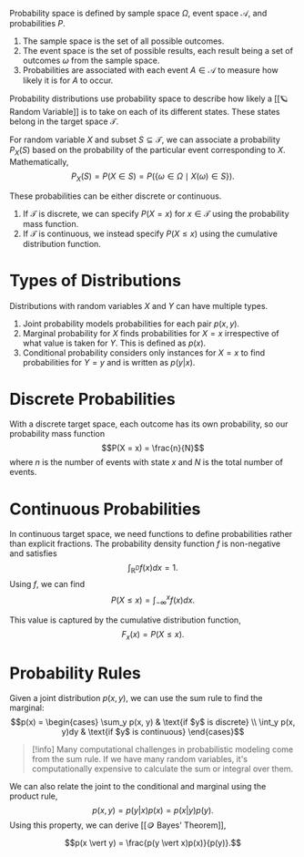Probability space is defined by sample space $\Omega$, event space $\mathcal{A}$, and probabilities $P$.
1. The sample space is the set of all possible outcomes.
2. The event space is the set of possible results, each result being a set of outcomes $\omega$ from the sample space.
3. Probabilities are associated with each event $A \in \mathcal{A}$ to measure how likely it is for $A$ to occur.

Probability distributions use probability space to describe how likely a [[🪐 Random Variable]] is to take on each of its different states. These states belong in the target space $\mathcal{T}$.

For random variable $X$ and subset $S \subseteq \mathcal{T}$, we can associate a probability $P_X(S)$ based on the probability of the particular event corresponding to $X$. Mathematically, $$P_X(S) = P(X \in S) = P(\{\omega \in \Omega \mid X(\omega) \in S\}).$$

These probabilities can be either discrete or continuous.
1. If $\mathcal{T}$ is discrete, we can specify $P(X = x)$ for $x \in \mathcal{T}$ using the probability mass function.
2. If $\mathcal{T}$ is continuous, we instead specify $P(X \leq x)$ using the cumulative distribution function.

# Types of Distributions
Distributions with random variables $X$ and $Y$ can have multiple types.
1. Joint probability models probabilities for each pair $p(x, y)$.
2. Marginal probability for $X$ finds probabilities for $X = x$ irrespective of what value is taken for $Y$. This is defined as $p(x)$.
3. Conditional probability considers only instances for $X = x$ to find probabilities for $Y = y$ and is written as $p(y \vert x)$.

# Discrete Probabilities
With a discrete target space, each outcome has its own probability, so our probability mass function $$P(X = x) = \frac{n}{N}$$ where $n$ is the number of events with state $x$ and $N$ is the total number of events.

# Continuous Probabilities
In continuous target space, we need functions to define probabilities rather than explicit fractions. The probability density function $f$ is non-negative and satisfies $$\int_{\mathbb{R}^D} f(x)dx = 1.$$ Using $f$, we can find $$P(X \leq x) = \int_{-\infty}^x f(x)dx.$$

This value is captured by the cumulative distribution function, $$F_x(x) = P(X \leq x).$$

# Probability Rules
Given a joint distribution $p(x, y)$, we can use the sum rule to find the marginal: $$p(x) = \begin{cases} \sum_y p(x, y) & \text{if $y$ is discrete} \\ \int_y p(x, y)dy & \text{if $y$ is continuous} \end{cases}$$
> [!info]
> Many computational challenges in probabilistic modeling come from the sum rule. If we have many random variables, it's computationally expensive to calculate the sum or integral over them.

We can also relate the joint to the conditional and marginal using the product rule, $$p(x, y) = p(y \vert x)p(x) = p(x \vert y)p(y).$$ Using this property, we can derive [[🪙 Bayes' Theorem]], $$p(x \vert y) = \frac{p(y \vert x)p(x)}{p(y)}.$$
